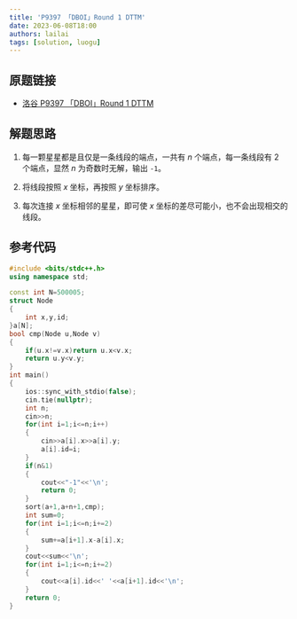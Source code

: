 ```yaml
---
title: 'P9397 「DBOI」Round 1 DTTM'
date: 2023-06-08T18:00
authors: lailai
tags: [solution, luogu]
---
```


## 原题链接

- [洛谷 P9397 「DBOI」Round 1 DTTM](https://www.luogu.com.cn/problem/P9397)

<!-- truncate -->

## 解题思路

1. 每一颗星星都是且仅是一条线段的端点，一共有 $n$ 个端点，每一条线段有 $2$ 个端点，显然 $n$ 为奇数时无解，输出 `-1`。

2. 将线段按照 $x$ 坐标，再按照 $y$ 坐标排序。

3. 每次连接 $x$ 坐标相邻的星星，即可使 $x$ 坐标的差尽可能小，也不会出现相交的线段。

## 参考代码

```cpp
#include <bits/stdc++.h>
using namespace std;

const int N=500005;
struct Node
{
	int x,y,id;
}a[N];
bool cmp(Node u,Node v)
{
	if(u.x!=v.x)return u.x<v.x;
	return u.y<v.y;
}
int main()
{
	ios::sync_with_stdio(false);
	cin.tie(nullptr);
	int n;
	cin>>n;
	for(int i=1;i<=n;i++)
	{
		cin>>a[i].x>>a[i].y;
		a[i].id=i;
	}
	if(n&1)
	{
		cout<<"-1"<<'\n';
		return 0;
	}
	sort(a+1,a+n+1,cmp);
	int sum=0;
	for(int i=1;i<=n;i+=2)
	{
		sum+=a[i+1].x-a[i].x;
	}
	cout<<sum<<'\n';
	for(int i=1;i<=n;i+=2)
	{
		cout<<a[i].id<<' '<<a[i+1].id<<'\n';
	}
	return 0;
}
```
